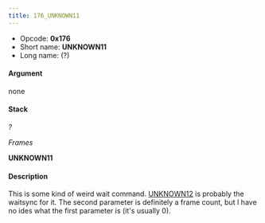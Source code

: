 ```yaml
---
title: 176_UNKNOWN11
---
```


-   Opcode: **0x176**
-   Short name: **UNKNOWN11**
-   Long name: (?)

#### Argument

none

#### Stack

  
*?*

*Frames*

**UNKNOWN11**

#### Description

This is some kind of weird wait command. [UNKNOWN12](177_UNKNOWN12.md) is probably the waitsync for it. The second parameter is definitely a frame count, but I have no ides what the first parameter is (it's usually 0).
